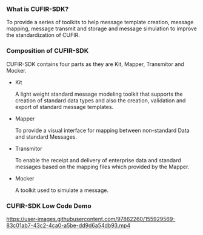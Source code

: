 ### What is CUFIR-SDK?
To provide a series of toolkits to help message template creation, message mapping, message transmit and storage and message simulation to improve the standardization of CUFIR. 

### Composition of CUFIR-SDK
CUFIR-SDK contains four parts as they are Kit, Mapper, Transmitor and Mocker. 

* Kit

   A light weight standard message modeling toolkit that supports the creation of standard data types and also the creation, validation and export of standard message templates.

* Mapper

   To provide a visual interface for mapping between non-standard Data and standard Messages.

* Transmitor

   To enable the receipt and delivery of enterprise data and standard messages based on the mapping files which provided by the Mapper. 

* Mocker

   A toolkit used to simulate a message.

### CUFIR-SDK Low Code Demo

https://user-images.githubusercontent.com/97862260/155929569-83c01ab7-43c2-4ca0-a5be-dd9d6a54db93.mp4

